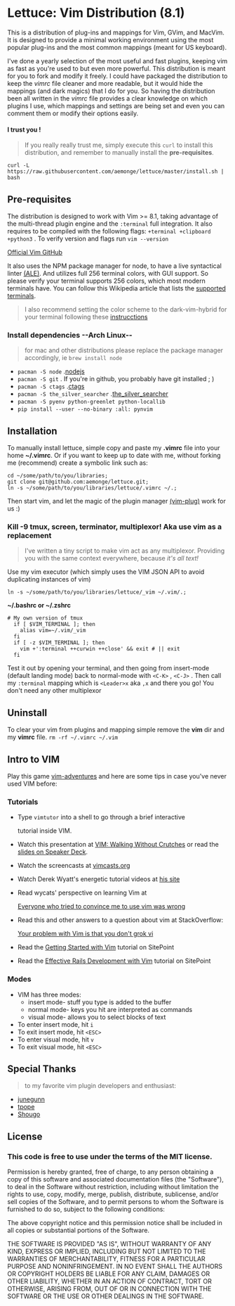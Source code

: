# Lettuce: Vim Distribution (8.1)

This is a distribution of plug-ins and mappings for Vim, GVim, and MacVim. It is designed to provide a minimal working environment using the most popular plug-ins and the most common mappings (meant for US keyboard).

I've done a yearly selection of the most useful and fast plugins, keeping vim as fast as you're used to but even more powerful. This distribution is meant for you to fork and modify it freely. I could have packaged the distribution to keep the _vimrc_ file cleaner and more readable, but it would hide the mappings (and dark magics) that I do for you. So having the distribution been all written in the _vimrc_ file provides a clear knowledge on which plugins I use, which mappings and settings are being set and even you can comment them or modify their options easily.

#### I trust you !

> If you really really trust me, simply execute this `curl` to install this distribution, and remember to manually install the **pre-requisites**.

`curl -L https://raw.githubusercontent.com/aemonge/lettuce/master/install.sh | bash`

## Pre-requisites

The distribution is designed to work with Vim >= 8.1, taking advantage of the multi-thread plugin engine and the `:terminal` full integration. It also requires to be compiled with the following flags: `+terminal +clipboard +python3` . To verify version and flags run `vim --version`

[Official Vim GitHub](https://github.com/vim/vim/)

It also uses the NPM package manager for node, to have a live syntactical linter [(ALE)](https://github.com/w0rp/ale). And utilizes full 256 terminal colors, with GUI support. So please verify your terminal supports 256 colors, which most modern terminals have. You can follow this Wikipedia article that lists the [supported terminals](https://en.wikipedia.org/wiki/Comparison_of_terminal_emulators).

> I also recommend setting the color scheme to the dark-vim-hybrid for your terminal following these [instrucctions](https://github.com/w0ng/vim-hybrid)

### Install dependencies --Arch Linux--

> for mac and other distributions please replace the package manager accordingly, ie `brew install node`

* `pacman -S node` .[nodejs](https://nodejs.org/)
* `pacman -S git` . If you're in github, you probably have git installed ; )
* `pacman -S ctags` .[ctags](https://github.com/universal-ctags/ctags)
* `pacman -S the_silver_searcher` .[the_silver_searcher](https://github.com/ggreer/the_silver_searcher)
* `pacman -S pyenv python-greenlet python-locallib`
* `pip install --user --no-binary :all: pynvim`

## Installation

To manually install lettuce, simple copy and paste my __.vimrc__ file into your home __~/.vimrc__. Or if you want to keep up to date with me, without forking me (recommend) create a symbolic link such as:

```
cd ~/some/path/to/you/libraries;
git clone git@github.com:aemonge/lettuce.git;
ln -s ~/some/path/to/you/libraries/lettuce/.vimrc ~/.;
```

Then start vim, and let the magic of the plugin manager [(vim-plug)](https://github.com/junegunn/vim-plug) work for us :)

### Kill -9 tmux, screen, terminator, multiplexor! Aka use vim as a replacement

> I've written a tiny script to make vim act as any multiplexor. Providing you with the same context everywhere, because *it's all text!*

Use my vim executor (which simply uses the VIM JSON API to avoid duplicating instances of vim)
```
ln -s ~/some/path/to/you/libraries/lettuce/_vim ~/.vim/.;
```

__**~/.bashrc** or **~/.zshrc**__
```
# My own version of tmux
  if [ $VIM_TERMINAL ]; then
    alias vim=~/.vim/_vim
  fi
  if [ -z $VIM_TERMINAL ]; then
    vim +':terminal ++curwin ++close' && exit # || exit
  fi
```

Test it out by opening your terminal, and then going from insert-mode (default landing mode) back to normal-mode with `<C-K>` , `<C-J>` . Then call my `:terminal` mapping which is `<Leader>x` aka `,x` and there you go! You don't need any other multiplexor

## Uninstall

To clear your vim from plugins and mapping simple remove the __vim__ dir and my __vimrc__ file.
`rm -rf ~/.vimrc ~/.vim`

## Intro to VIM

Play this game [vim-adventures](https://vim-adventures.com/) and here are some tips in case you've never used VIM before:

### Tutorials

* Type `vimtutor` into a shell to go through a brief interactive

  tutorial inside VIM.

* Watch this presentation at [VIM: Walking Without Crutches](https://vimeo.com/16458939) or read the [slides on Speaker Deck](https://speakerdeck.com/nelstrom/vim-precision-editing-at-the-speed-of-thought).
* Watch the screencasts at [vimcasts.org](http://vimcasts.org/)
* Watch Derek Wyatt's energetic tutorial videos at [his site](http://derekwyatt.org/vim/tutorials/)
* Read wycats' perspective on learning Vim at

  [Everyone who tried to convince me to use vim was wrong](http://yehudakatz.com/2010/07/29/everyone-who-tried-to-convince-me-to-use-vim-was-wrong/)

* Read this and other answers to a question about vim at StackOverflow:

  [Your problem with Vim is that you don't grok vi](http://stackoverflow.com/questions/1218390/what-is-your-most-productive-shortcut-with-vim/1220118#1220118)

* Read the [Getting Started with Vim](http://www.sitepoint.com/getting-started-vim/) tutorial on SitePoint
* Read the [Effective Rails Development with Vim](http://www.sitepoint.com/effective-rails-development-vim/) tutorial on SitePoint

### Modes

* VIM has three modes:
  + insert mode- stuff you type is added to the buffer
  + normal mode- keys you hit are interpreted as commands
  + visual mode- allows you to select blocks of text
* To enter insert mode, hit `i`
* To exit insert mode, hit `<ESC>`
* To enter visual mode, hit `v`
* To exit visual mode, hit `<ESC>`

## Special Thanks

> to my favorite vim plugin developers and enthusiast:

* [junegunn](https://github.com/junegunn*)
* [tpope](https://github.com/tpope)
* [Shougo](https://github.com/Shougo)

## License

### This code is free to use under the terms of the MIT license.

Permission is hereby granted, free of charge, to any person obtaining
a copy of this software and associated documentation files (the
"Software"), to deal in the Software without restriction, including
without limitation the rights to use, copy, modify, merge, publish,
distribute, sublicense, and/or sell copies of the Software, and to
permit persons to whom the Software is furnished to do so, subject to
the following conditions:

The above copyright notice and this permission notice shall be included
in all copies or substantial portions of the Software.

THE SOFTWARE IS PROVIDED "AS IS", WITHOUT WARRANTY OF ANY KIND,
EXPRESS OR IMPLIED, INCLUDING BUT NOT LIMITED TO THE WARRANTIES OF
MERCHANTABILITY, FITNESS FOR A PARTICULAR PURPOSE AND NONINFRINGEMENT.
IN NO EVENT SHALL THE AUTHORS OR COPYRIGHT HOLDERS BE LIABLE FOR ANY
CLAIM, DAMAGES OR OTHER LIABILITY, WHETHER IN AN ACTION OF CONTRACT,
TORT OR OTHERWISE, ARISING FROM, OUT OF OR IN CONNECTION WITH THE
SOFTWARE OR THE USE OR OTHER DEALINGS IN THE SOFTWARE.

